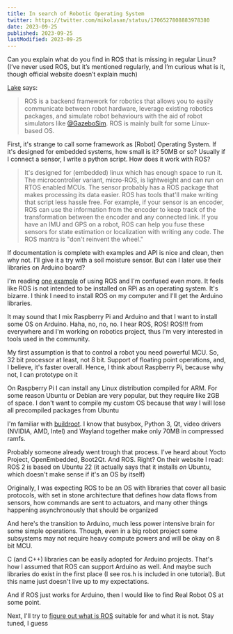 ```yaml
---
title: In search of Robotic Operating System
twitter: https://twitter.com/mikolasan/status/1706527808883978380
date: 2023-09-25
published: 2023-09-25
lastModified: 2023-09-25
---
```

Can you explain what do you find in ROS that is missing in regular Linux? (I’ve never used ROS, but it’s mentioned regularly, and I’m curious what is it, though official website doesn’t explain much)

[Lake](https://twitter.com/robotempire1) says:

> ROS is a backend framework for robotics that allows you to easily communicate between robot hardware, leverage existing robotics packages, and simulate robot behaviours with the aid of robot simulators like [@GazeboSim](https://twitter.com/GazeboSim). ROS is mainly built for some Linux-based OS.

First, it's strange to call some framework as \[Robot\] Operating System. If it's designed for embedded systems, how small is it? 50MB or so? Usually if I connect a sensor, I write a python script. How does it work with ROS?

> It's designed for (embedded) linux which has enough space to run it. The microcontroller variant, micro-ROS, is lightweight and can run on RTOS enabled MCUs. The sensor probably has a ROS package that makes processing its data easier. ROS has tools that'll make writing that script less hassle free. For example, if your sensor is an encoder, ROS can use the information from the encoder to keep track of the transformation between the encoder and any connected link. If you have an IMU and GPS on a robot, ROS can help you fuse these sensors for state estimation or localization with writing any code. The ROS mantra is "don't reinvent the wheel."

If documentation is complete with examples and API is nice and clean, then why not. I’ll give it a try with a soil moisture sensor. But can I later use their libraries on Arduino board?

I'm reading [one example](https://wiki.ros.org/rosserial_arduino/Tutorials/Measuring%20Temperature) of using ROS and I'm confused even more. It feels like ROS is not intended to be installed on RPi as an operating system. It's bizarre. I think I need to install ROS on my computer and I'll get the Arduino libraries.

It may sound that I mix Raspberry Pi and Arduino and that I want to install some OS on Arduino. Haha, no, no, no. I hear ROS, ROS! ROS!!! from everywhere and I'm working on robotics project, thus I'm very interested in tools used in the community.

My first assumption is that to control a robot you need powerful MCU. So, 32 bit processor at least, not 8 bit. Support of floating point operations, and, I believe, it's faster overall. Hence, I think about Raspberry Pi, because why not, I can prototype on it

On Raspberry Pi I can install any Linux distribution compiled for ARM. For some reason Ubuntu or Debian are very popular, but they require like 2GB of space. I don't want to compile my custom OS because that way I will lose all precompiled packages from Ubuntu

I'm familiar with [buildroot](https://buildroot.org/downloads/manual/manual.html#_buildroot_quick_start). I know that busybox, Python 3, Qt, video drivers (NVIDIA, AMD, Intel) and Wayland together make only 70MB in compressed ramfs.

Probably someone already went trough that process. I've heard about Yocto Project, OpenEmbedded, Boot2Qt. And ROS. Right? On their website I read: ROS 2 is based on Ubuntu 22 (it actually says that it installs *on* Ubuntu, which doesn't make sense if it's an OS by itself)

Originally, I was expecting ROS to be an OS with libraries that cover all basic protocols, with set in stone architecture that defines how data flows from sensors, how commands are sent to actuators, and many other things happening asynchronously that should be organized

And here's the transition to Arduino, much less power intensive brain for some simple operations. Though, even in a big robot project some subsystems may not require heavy compute powers and will be okay on 8 bit MCU.

C (and C++) libraries can be easily adopted for Arduino projects. That's how I assumed that ROS can support Arduino as well. And maybe such libraries do exist in the first place (I see ros.h is included in one tutorial). But this name just doesn't live up to my expectations.

And if ROS just works for Arduino, then I would like to find Real Robot OS at some point.

Next, I'll try to [figure out what is ROS](https://docs.ros.org/en/rolling/Tutorials/Beginner-CLI-Tools/Understanding-ROS2-Nodes/Understanding-ROS2-Nodes.html) suitable for and what it is not. Stay tuned, I guess